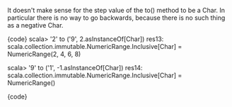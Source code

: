 It doesn't make sense for the step value of the to() method to be a Char.  In particular there is no way to go backwards, because there is no such thing as a negative Char.

{code}
scala> '2' to ('9', 2.asInstanceOf[Char])
res13: scala.collection.immutable.NumericRange.Inclusive[Char] = NumericRange(2, 4, 6, 8)

scala> '9' to ('1', -1.asInstanceOf[Char])
res14: scala.collection.immutable.NumericRange.Inclusive[Char] = NumericRange()

{code}
